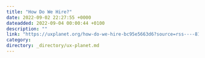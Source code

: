 ```yaml
---
title: "How Do We Hire?"
date: 2022-09-02 22:27:55 +0000
dateadded: 2022-09-04 00:00:44 +0100
description: ""
link: "https://uxplanet.org/how-do-we-hire-bc95e5663d6?source=rss----819cc2aaeee0---4"
category:
directory: _directory/ux-planet.md
---
```

